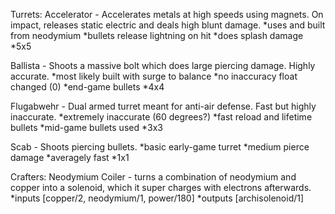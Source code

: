 Turrets:
Accelerator - Accelerates metals at high speeds using magnets. On impact, releases static electric and deals high blunt damage.
*uses and built from neodymium
*bullets release lightning on hit
*does splash damage
*5x5

Ballista - Shoots a massive bolt which does large piercing damage. Highly accurate.
*most likely built with surge to balance
*no inaccuracy float changed (0)
*end-game bullets
*4x4

Flugabwehr - Dual armed turret meant for anti-air defense. Fast but highly inaccurate.
*extremely inaccurate (60 degrees?)
*fast reload and lifetime bullets
*mid-game bullets used
*3x3

Scab - Shoots piercing bullets.
*basic early-game turret
*medium pierce damage
*averagely fast
*1x1

Crafters:
Neodymium Coiler - turns a combination of neodymium and copper into a solenoid, which it super charges with electrons afterwards.
*inputs [copper/2, neodymium/1, power/180]
*outputs [archisolenoid/1]
